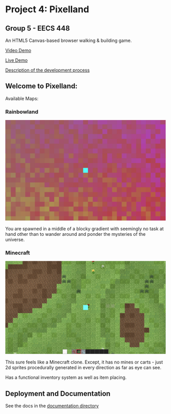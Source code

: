 # Project 4: Pixelland

## Group 5 - EECS 448

An HTML5 Canvas-based browser walking & building game.

[Video Demo](https://www.youtube.com/watch?v=3guzbg383WA)

[Live Demo](https://maxpatiiuk.github.io/eecs-448-pixelland/eecs-448-project-3/)

[Description of the development process](https://max.patii.uk/projects/pixelland)

## Welcome to Pixelland:

Available Maps:

### Rainbowland

![](documentation/screenshots/rainbowland.png)

You are spawned in a middle of a blocky gradient with seemingly no task at hand
other than to wander around and ponder the mysteries of the universe.

### Minecraft

![](documentation/screenshots/mc.png)


This sure feels like a Minecraft clone. Except, it has no mines or carts - just
2d sprites procedurally generated in every direction as far as eye can see.

Has a functional inventory system as well as item placing.

## Deployment and Documentation

See the docs in the [documentation directory](./documentation/)
